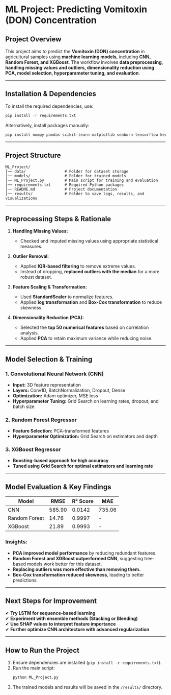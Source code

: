 # **ML Project: Predicting Vomitoxin (DON) Concentration**  

## **Project Overview**  
This project aims to predict the **Vomitoxin (DON) concentration** in agricultural samples using **machine learning models**, including **CNN, Random Forest, and XGBoost**. The workflow involves **data preprocessing, handling missing values and outliers, dimensionality reduction using PCA, model selection, hyperparameter tuning, and evaluation**.

---

## **Installation & Dependencies**  

To install the required dependencies, use:  

```bash
pip install -r requirements.txt
```

Alternatively, install packages manually:

```bash
pip install numpy pandas scikit-learn matplotlib seaborn tensorflow keras xgboost
```

---

## **Project Structure**  

```
ML_Project/
│── data/                 # Folder for dataset storage
│── models/               # Folder for trained models
│── ML_Project.py         # Main script for training and evaluation
│── requirements.txt      # Required Python packages
│── README.md             # Project documentation
│── results/              # Folder to save logs, results, and visualizations
```

---

## **Preprocessing Steps & Rationale**  

1. **Handling Missing Values:**  
   - Checked and imputed missing values using appropriate statistical measures.  

2. **Outlier Removal:**  
   - Applied **IQR-based filtering** to remove extreme values.  
   - Instead of dropping, **replaced outliers with the median** for a more robust dataset.  

3. **Feature Scaling & Transformation:**  
   - Used **StandardScaler** to normalize features.  
   - Applied **log transformation** and **Box-Cox transformation** to reduce skewness.  

4. **Dimensionality Reduction (PCA):**  
   - Selected the **top 50 numerical features** based on correlation analysis.  
   - Applied **PCA** to retain maximum variance while reducing noise.  

---

## **Model Selection & Training**  

### **1. Convolutional Neural Network (CNN)**
- **Input:** 3D feature representation  
- **Layers:** Conv1D, BatchNormalization, Dropout, Dense  
- **Optimization:** Adam optimizer, MSE loss  
- **Hyperparameter Tuning:** Grid Search on learning rates, dropout, and batch size  

### **2. Random Forest Regressor**
- **Feature Selection:** PCA-transformed features  
- **Hyperparameter Optimization:** Grid Search on estimators and depth  

### **3. XGBoost Regressor**
- **Boosting-based approach for high accuracy**  
- **Tuned using Grid Search for optimal estimators and learning rate**  

---

## **Model Evaluation & Key Findings**  

| **Model**      | **RMSE**  | **R² Score** | **MAE**  |
|---------------|-----------|-------------|-----------|
| CNN           | 585.90    | 0.0142      | 735.06    |
| Random Forest | 14.76     | 0.9997      | -         |
| XGBoost       | 21.89     | 0.9993      | -         |

### **Insights:**
- **PCA improved model performance** by reducing redundant features.  
- **Random Forest and XGBoost outperformed CNN**, suggesting tree-based models work better for this dataset.  
- **Replacing outliers was more effective than removing them.**  
- **Box-Cox transformation reduced skewness**, leading to better predictions.  

---

## **Next Steps for Improvement**  
✔ **Try LSTM for sequence-based learning**  
✔ **Experiment with ensemble methods (Stacking or Blending)**  
✔ **Use SHAP values to interpret feature importance**  
✔ **Further optimize CNN architecture with advanced regularization**  

---

## **How to Run the Project**  

1. Ensure dependencies are installed (`pip install -r requirements.txt`).  
2. Run the main script:  
   ```bash
   python ML_Project.py
   ```
3. The trained models and results will be saved in the `/results/` directory.  
